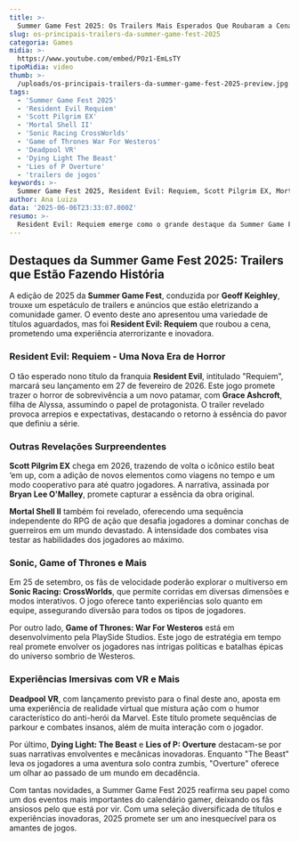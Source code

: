 ```yaml
---
title: >-
  Summer Game Fest 2025: Os Trailers Mais Esperados Que Roubaram a Cena
slug: os-principais-trailers-da-summer-game-fest-2025
categoria: Games
midia: >-
  https://www.youtube.com/embed/POz1-EmLsTY
tipoMidia: video
thumb: >-
  /uploads/os-principais-trailers-da-summer-game-fest-2025-preview.jpg
tags:
  - 'Summer Game Fest 2025'
  - 'Resident Evil Requiem'
  - 'Scott Pilgrim EX'
  - 'Mortal Shell II'
  - 'Sonic Racing CrossWorlds'
  - 'Game of Thrones War For Westeros'
  - 'Deadpool VR'
  - 'Dying Light The Beast'
  - 'Lies of P Overture'
  - 'trailers de jogos'
keywords: >-
  Summer Game Fest 2025, Resident Evil: Requiem, Scott Pilgrim EX, Mortal Shell II, Sonic Racing: CrossWorlds, Game of Thrones: War For Westeros, Deadpool VR, Dying Light: The Beast, Lies of P: Overture, trailers de jogos
author: Ana Luiza
data: '2025-06-06T23:33:07.000Z'
resumo: >-
  Resident Evil: Requiem emerge como o grande destaque da Summer Game Fest 2025, entre outras revelações impressionantes. Confira os trailers que estão agitando o mundo dos games este ano.
---
```


## Destaques da Summer Game Fest 2025: Trailers que Estão Fazendo História

A edição de 2025 da **Summer Game Fest**, conduzida por **Geoff Keighley**, trouxe um espetáculo de trailers e anúncios que estão eletrizando a comunidade gamer. O evento deste ano apresentou uma variedade de títulos aguardados, mas foi **Resident Evil: Requiem** que roubou a cena, prometendo uma experiência aterrorizante e inovadora.

### Resident Evil: Requiem - Uma Nova Era de Horror

O tão esperado nono título da franquia **Resident Evil**, intitulado "Requiem", marcará seu lançamento em 27 de fevereiro de 2026. Este jogo promete trazer o horror de sobrevivência a um novo patamar, com **Grace Ashcroft**, filha de Alyssa, assumindo o papel de protagonista. O trailer revelado provoca arrepios e expectativas, destacando o retorno à essência do pavor que definiu a série.

### Outras Revelações Surpreendentes

**Scott Pilgrim EX** chega em 2026, trazendo de volta o icônico estilo beat ‘em up, com a adição de novos elementos como viagens no tempo e um modo cooperativo para até quatro jogadores. A narrativa, assinada por **Bryan Lee O'Malley**, promete capturar a essência da obra original.

**Mortal Shell II** também foi revelado, oferecendo uma sequência independente do RPG de ação que desafia jogadores a dominar conchas de guerreiros em um mundo devastado. A intensidade dos combates visa testar as habilidades dos jogadores ao máximo.

### Sonic, Game of Thrones e Mais

Em 25 de setembro, os fãs de velocidade poderão explorar o multiverso em **Sonic Racing: CrossWorlds**, que permite corridas em diversas dimensões e modos interativos. O jogo oferece tanto experiências solo quanto em equipe, assegurando diversão para todos os tipos de jogadores.

Por outro lado, **Game of Thrones: War For Westeros** está em desenvolvimento pela PlaySide Studios. Este jogo de estratégia em tempo real promete envolver os jogadores nas intrigas políticas e batalhas épicas do universo sombrio de Westeros.

### Experiências Imersivas com VR e Mais

**Deadpool VR**, com lançamento previsto para o final deste ano, aposta em uma experiência de realidade virtual que mistura ação com o humor característico do anti-herói da Marvel. Este título promete sequências de parkour e combates insanos, além de muita interação com o jogador.

Por último, **Dying Light: The Beast** e **Lies of P: Overture** destacam-se por suas narrativas envolventes e mecânicas inovadoras. Enquanto "The Beast" leva os jogadores a uma aventura solo contra zumbis, "Overture" oferece um olhar ao passado de um mundo em decadência.

Com tantas novidades, a Summer Game Fest 2025 reafirma seu papel como um dos eventos mais importantes do calendário gamer, deixando os fãs ansiosos pelo que está por vir. Com uma seleção diversificada de títulos e experiências inovadoras, 2025 promete ser um ano inesquecível para os amantes de jogos.